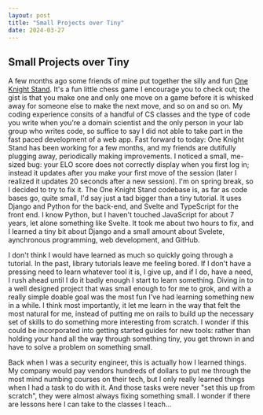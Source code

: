 ```yaml
---
layout: post
title: "Small Projects over Tiny"
date: 2024-03-27
---
```

## Small Projects over Tiny
A few months ago some friends of mine put together the silly and fun [One Knight Stand](https://oneknightstand.club).
It's a fun little chess game I encourage you to check out; the gist is that you make one and only one move on a game before it is whisked away for someone else to make the next move, and so on and so on.
My coding experience consits of a handful of CS classes and the type of code you write when you're a domain scientist and the only person in your lab group who writes code, so suffice to say I did not able to take part in the fast paced development of a web app.
Fast forward to today: One Knight Stand has been working for a few months, and my friends are dutifully plugging away, periodically making improvements.
I noticed a small, me-sized bug: your ELO score does not correctly display when you first log in; instead it updates after you make your first move of the session (later I realized it updates 20 seconds after a new session).
I'm on spring break, so I decided to try to fix it.
The One Knight Stand codebase is, as far as code bases go, quite small, I'd say just a tad bigger than a tiny tutorial.
It uses Django and Python for the back-end, and Svelte and TypeScript for the front end.
I know Python, but I haven't touched JavaScript for about 7 years, let alone something like Svelte.
It took me about two hours to fix, and I learned a tiny bit about Django and a small amount about Svelete, aynchronous programming, web development, and GitHub.

I don't think I would have learned as much so quickly going through a tutorial.
In the past, library tutorials leave me feeling bored.
If I don't have a pressing need to learn whatever tool it is, I give up, and if I do, have a need, I rush ahead until I do it badly enough I start to learn something.
Diving in to a well designed project that was small enough to for me to grok, and with a really simple doable goal was the most fun I've had learning something new in a while.
I think most importantly, it let me learn in the way that felt the most natural for me, instead of putting me on rails to build up the necessary set of skills to do something more interesting from scratch.
I wonder if this could be incorporated into getting started guides for new tools: rather than holding your hand all the way through something tiny, you get thrown in and have to solve a problem on something small.

Back when I was a security engineer, this is actually how I learned things.
My company would pay vendors hundreds of dollars to put me through the most mind numbing courses on their tech, but I only really learned things when I had a task to do with it.
And those tasks were never "set this up from scratch", they were almost always fixing something small.
I wonder if there are lessons here I can take to the classes I teach...
